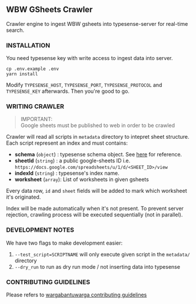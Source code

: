 ## WBW GSheets Crawler

Crawler engine to ingest WBW gsheets into typesense-server for real-time search.

### INSTALLATION

You need typesense key with write access to ingest data into server.

```
cp .env.example .env
yarn install
```

Modify `TYPESENSE_HOST`, `TYPESENSE_PORT`, `TYPESENSE_PROTOCOL` and `TYPESENSE_KEY` afterwards. Then you're good to go.

### WRITING CRAWLER

> IMPORTANT:  
> Google sheets must be published to web in order to be crawled

Crawler will read all scripts in `metadata` directory to intepret sheet structure. Each script represent an index and must contains:

- **schema** (`object`) : typesense schema object. See [here](https://typesense.org/docs/0.21.0/api/collections.html#create-a-collection) for reference.
- **sheetId** (`string`) : a public google-sheets ID i.e.  
  `https://docs.google.com/spreadsheets/u/1/d/<SHEET_ID>/view`
- **indexId** (`string`) : typesense's index name.
- **worksheet** (`array`): List of worksheets in given gsheets

Every data row, `id` and `sheet` fields will be added to mark which worksheet it's originated.

Index will be made automatically when it's not present. To prevent server rejection, crawling process will be executed sequentially (not in parallel).

### DEVELOPMENT NOTES

We have two flags to make development easier:

1. `--test_script=SCRIPTNAME` will only execute given script in the `metadata/` directory
2. `--dry_run` to run as dry run mode / not inserting data into typesense

### CONTRIBUTING GUIDELINES

Please refers to [wargabantuwarga contributing guidelines](https://github.com/kawalcovid19/wargabantuwarga.com/blob/main/CONTRIBUTING.md)

